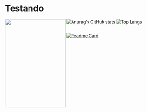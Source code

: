 # Testando

<div>
  <img align=left height="290" width="200" src="https://64.media.tumblr.com/c4fd6147c8c03cec757ddf04fc733785/646c225b036b83da-87/s1280x1920/d68a344d01eea14ba8e3357697373ef60a3836ef.jpg">
 </div>

 
  ![Anurag's GitHub stats](https://github-readme-stats.vercel.app/api?username=Grey-Wolf-Sif&show_icons=true&theme=tokyonight&count_private=true&show_icons=true)
  [![Top Langs](https://github-readme-stats.vercel.app/api/top-langs/?username=Grey-Wolf-Sif&layout=compact&theme=tokyonight)](https://github.com/anuraghazra/github-readme-stats)
##
[![Readme Card](https://github-readme-stats.vercel.app/api/pin/?username=Grey-Wolf-Sif&repo=Poll_Prep_42)](https://github.com/anuraghazra/github-readme-stats)
